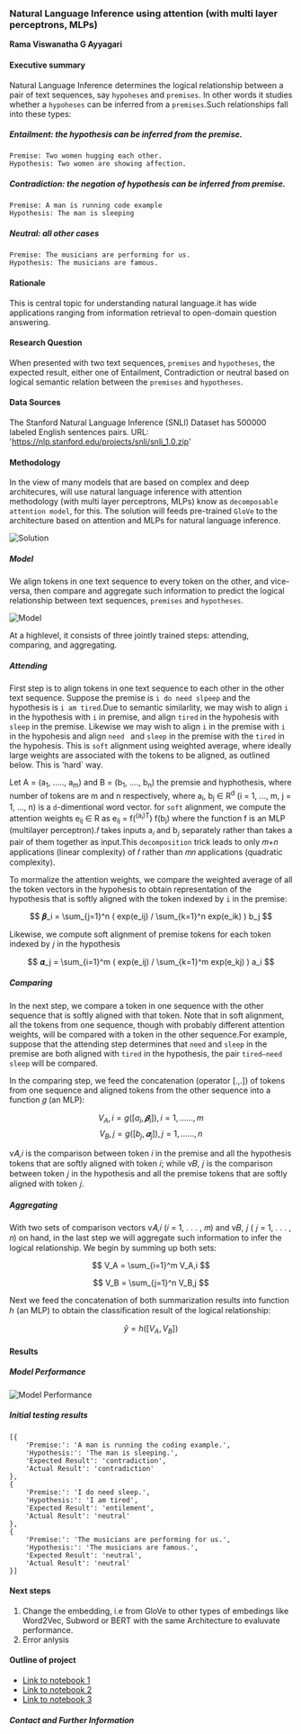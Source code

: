 ### Natural Language Inference using attention (with multi layer perceptrons, MLPs)

**Rama Viswanatha G Ayyagari**

#### Executive summary
Natural Language Inference determines the logical relationship between a pair of text sequences, say `hypoheses` and `premises`. In other words it studies whether a `hypoheses` can be inferred from a `premises`.Such relationships fall into these types:

##### Entailment: the hypothesis can be inferred from the premise.
    Premise: Two women hugging each other.
    Hypothesis: Two women are showing affection.
##### Contradiction: the negation of hypothesis can be inferred from premise.
    Premise: A man is running code example
    Hypothesis: The man is sleeping
##### Neutral: all other cases
    Premise: The musicians are performing for us.
    Hypothesis: The musicians are famous.

#### Rationale
This is central topic for understanding natural language.it has wide applications ranging from information retrieval to open-domain question answering.

#### Research Question
When presented with two text sequences, `premises` and `hypotheses`, the expected result, either one of Entailment, Contradiction or neutral based on logical semantic relation between the `premises` and `hypotheses`.

#### Data Sources
The Stanford Natural Language Inference (SNLI) Dataset has 500000 labeled English sentences pairs. URL: 'https://nlp.stanford.edu/projects/snli/snli_1.0.zip'


#### Methodology
In the view of many models that are based on complex and deep architecures, will use natural language inference with attention methodology (with multi layer perceptrons, MLPs) know as `decomposable attention model`, for this. The solution will feeds  pre-trained `GloVe` to the architecture based on attention and MLPs for natural language inference.

![Solution](images/NaturalLanguageInference.drawio.png)

##### Model

We align tokens in one text sequence to every token on the other, and vice-versa, then compare and aggregate such information to predict the logical relationship between text sequences, `premises` and `hypotheses`.

![Model](images/NLP-Sol-with-Attention-MLP.drawio.png)

At a highlevel, it consists of three jointly trained steps: attending, comparing, and aggregating.

##### Attending

First step is to align tokens in one text sequence to each other in the other text sequence. Suppose the premise is `i do need slpeep` and the hypothesis is `i am tired`.Due to semantic similarlity, we may wish to align `i` in the hypothesis with `i` in premise, and align `tired` in the hypohesis with `sleep` in the premise. Likewise we may wish to align `i` in the premise with `i` in the hypohesis and align `need ` and `sleep` in the premise with the `tired` in the hypohesis. This is `soft` alignment using weighted average, where ideally large weights are associated with the tokens to be aligned, as outlined below. This is 'hard` way.

Let A = (a<sub>1</sub>, ....., a<sub>m</sub>) and B = (b<sub>1</sub>, ...., b<sub>n</sub>) the premsie and hyphothesis, where number of tokens are m and n respectively, where a<sub>i</sub>, b<sub>j</sub> ∈ R<sup>d</sup> (i = 1, ..., m, j = 1, ..., n) is a `d`-dimentional word vector. for `soft` alignment, we compute the attention weights e<sub>ij</sub> ∈ R as e<sub>ij</sub> = f(<sup>(a<sub>i</sub>)T</sup>) f(b<sub>j</sub>) where the function f is an MLP (multilayer perceptron).𝑓 takes inputs a<sub>𝑖</sub> and b<sub>𝑗</sub> separately rather than takes a pair of them together as input.This `decomposition` trick leads to only 𝑚+𝑛 applications (linear complexity) of 𝑓 rather than 𝑚𝑛 applications (quadratic complexity).

To mormalize the attention weights, we compare the weighted average of all the token vectors in the hypohesis to obtain representation of the hypothesis that is softly aligned with the token indexed by `i` in the premise:
    
$$ 𝜷_i = \sum_{j=1}^n  ( exp(e_ij) / \sum_{k=1}^n exp(e_ik) ) b_j $$

Likewise, we compute soft alignment of premise tokens for each token indexed by 𝑗 in the hypothesis

$$ 𝜶_j = \sum_{i=1}^m  ( exp(e_ij) / \sum_{k=1}^m exp(e_kj) ) a_i $$

##### Comparing

In the next step, we compare a token in one sequence with the other sequence that is softly aligned with that token. Note that in soft alignment, all the tokens from one sequence, though with probably different attention weights, will be compared with a token in the other sequence.For example, suppose that the attending step determines that `need` and `sleep` in the premise are both aligned with `tired` in the hypothesis, the pair `tired–need sleep` will be compared.

In the comparing step, we feed the concatenation (operator [.,.]) of tokens from one sequence and aligned tokens from the other sequence into a function 𝑔 (an MLP):

$$ V_A,i = g([a_i,𝜷_i]), i = 1, ......, m $$
$$ V_B,j = g([b_j,𝜶_j]), j = 1, ......, n $$

v𝐴,𝑖 is the comparison between token 𝑖 in the premise and all the hypothesis tokens that are softly aligned with token 𝑖; while v𝐵, 𝑗 is the comparison between token 𝑗 in the hypothesis and all the premise tokens that are softly aligned with token 𝑗.

##### Aggregating

With two sets of comparison vectors v𝐴,𝑖 (𝑖 = 1, . . . , 𝑚) and v𝐵, 𝑗 ( 𝑗 = 1, . . . , 𝑛) on hand, in the last step we will aggregate such information to infer the logical relationship. We begin by summing up both sets:

$$ V_A = \sum_{i=1}^m V_A,i $$

$$ V_B = \sum_{j=1}^n V_B,j $$

Next we feed the concatenation of both summarization results into function ℎ (an MLP) to obtain the classification result of the logical relationship:

$$ \hat{y} = h([V_A,V_B]) $$

#### Results
##### Model Performance
![Model Performance](images/Model-Performance.png)

##### Initial testing results
    [{
        'Premise:': 'A man is running the coding example.',
        'Hypothesis:': 'The man is sleeping.',
        'Expected Result': 'contradiction',
        'Actual Result': 'contradiction'
    },
    {
        'Premise:': 'I do need sleep.',
        'Hypothesis:': 'I am tired',
        'Expected Result': 'entilement',
        'Actual Result': 'neutral'
    },
    {
        'Premise:': 'The musicians are performing for us.',
        'Hypothesis:': 'The musicians are famous.',
        'Expected Result': 'neutral',
        'Actual Result': 'neutral'
    }]

#### Next steps
1. Change the embedding, i.e from GloVe to other types of embedings like Word2Vec, Subword or BERT with the same Architecture to evaluvate performance.
2. Error anlysis

#### Outline of project

- [Link to notebook 1]()
- [Link to notebook 2]()
- [Link to notebook 3]()


##### Contact and Further Information